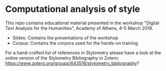 # Computational analysis of style
This repo contains educational material presented in the workshop "Digital Text Analysis for the Humanities", Academy of Athens, 4-5 March 2019.
- Slides: Contains the presentations of the workshop
- Corpus: Contains the corpora used for the hands-on training

For a hand-crafted list of references in Stylometry please have a look at the online version of the Stylometry Bibliography in Zotero: https://www.zotero.org/groups/643516/stylometry_bibliography? 

